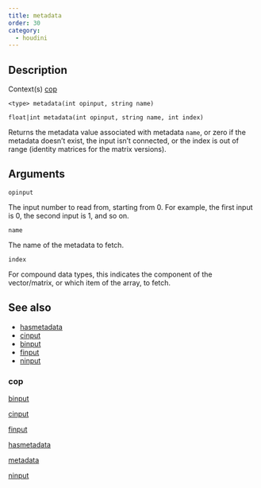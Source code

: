 ```yaml
---
title: metadata
order: 30
category:
  - houdini
---
```


## Description

Context(s) [cop](../contexts/cop.html)

`<type> metadata(int opinput, string name)`

`float|int metadata(int opinput, string name, int index)`

Returns the metadata value associated with metadata `name`, or zero if the
metadata doesn’t exist, the input isn’t connected, or the index is out of
range (identity matrices for the matrix versions).

## Arguments

`opinput`

The input number to read from, starting from 0. For example, the first input
is 0, the second input is 1, and so on.

`name`

The name of the metadata to fetch.

`index`

For compound data types, this indicates the component of the vector/matrix, or
which item of the array, to fetch.

## See also

- [hasmetadata](hasmetadata.html)
- [cinput](cinput.html)
- [binput](binput.html)
- [finput](finput.html)
- [ninput](ninput.html)

### cop

[binput](binput.html)

[cinput](cinput.html)

[finput](finput.html)

[hasmetadata](hasmetadata.html)

[metadata](metadata.html)

[ninput](ninput.html)
